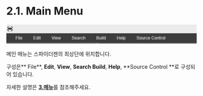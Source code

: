 # 2.1. Main Menu

![](../.gitbook/assets/undefined%20%281%29.png)

메인 메뉴는 스파이더젠의 최상단에 위치합니다.

구성은** File**, **Edit**, **View**, **Search Build**, **Help**, **Source Control **로 구성되어 있습니다.

자세한 설명은 [**3.메뉴**](../3./)를 참조해주세요.

